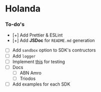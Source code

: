 # Holanda

### To-do's

- [+] Add Prettier & ESLint
- [+] Add **JSDoc** for `README.md` generation
- [ ] Add `sandbox` option to SDK's contructors
- [ ] Add `logger`
- [ ] Implement [this](https://github.com/nodejs/undici/blob/main/docs/best-practices/writing-tests.md)  for testing
- [ ] Docs
  - [ ] ABN Amro
  - [ ] Triodos
- [ ] Add examples for each SDK
